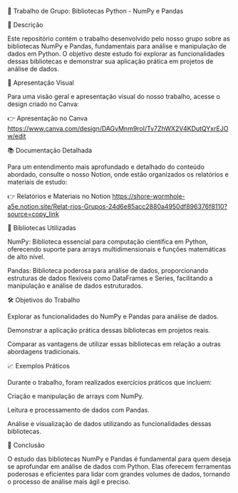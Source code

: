 📘 Trabalho de Grupo: Bibliotecas Python - NumPy e Pandas

📌 Descrição

Este repositório contém o trabalho desenvolvido pelo nosso grupo sobre as bibliotecas NumPy e Pandas, fundamentais para análise e manipulação de dados em Python. O objetivo deste estudo foi explorar as funcionalidades dessas bibliotecas e demonstrar sua aplicação prática em projetos de análise de dados.

📄 Apresentação Visual

Para uma visão geral e apresentação visual do nosso trabalho, acesse o design criado no Canva:

👉 Apresentação no Canva
 https://www.canva.com/design/DAGvMnm9roI/Tv7ZhWX2V4KDutQYxrEJOw/edit

📚 Documentação Detalhada

Para um entendimento mais aprofundado e detalhado do conteúdo abordado, consulte o nosso Notion, onde estão organizados os relatórios e materiais de estudo:

👉 Relatórios e Materiais no Notion
https://shore-wormhole-a5e.notion.site/Relat-rios-Grupos-24d6e85acc2880a4950df896376f8110?source=copy_link

🧪 Bibliotecas Utilizadas

NumPy: Biblioteca essencial para computação científica em Python, oferecendo suporte para arrays multidimensionais e funções matemáticas de alto nível.

Pandas: Biblioteca poderosa para análise de dados, proporcionando estruturas de dados flexíveis como DataFrames e Series, facilitando a manipulação e análise de dados estruturados.

🛠️ Objetivos do Trabalho

Explorar as funcionalidades do NumPy e Pandas para análise de dados.

Demonstrar a aplicação prática dessas bibliotecas em projetos reais.

Comparar as vantagens de utilizar essas bibliotecas em relação a outras abordagens tradicionais.

📈 Exemplos Práticos

Durante o trabalho, foram realizados exercícios práticos que incluem:

Criação e manipulação de arrays com NumPy.

Leitura e processamento de dados com Pandas.

Análise e visualização de dados utilizando as funcionalidades dessas bibliotecas.

📌 Conclusão

O estudo das bibliotecas NumPy e Pandas é fundamental para quem deseja se aprofundar em análise de dados com Python. Elas oferecem ferramentas poderosas e eficientes para lidar com grandes volumes de dados, tornando o processo de análise mais ágil e preciso.
